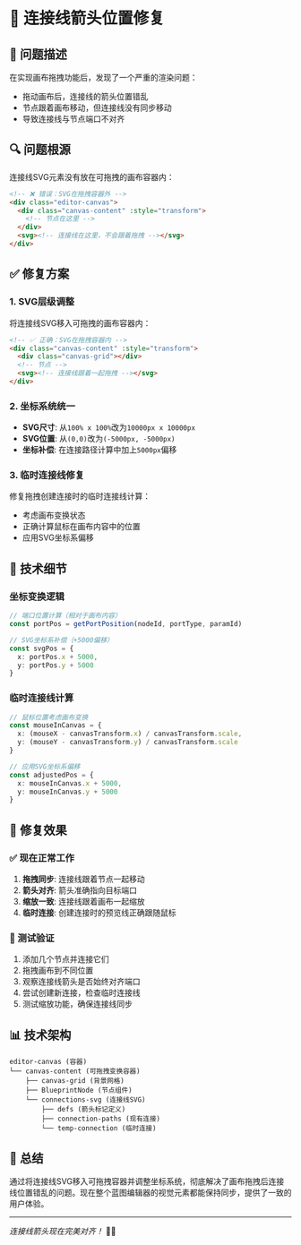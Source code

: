 # 🎯 连接线箭头位置修复

## 🐛 问题描述

在实现画布拖拽功能后，发现了一个严重的渲染问题：
- 拖动画布后，连接线的箭头位置错乱
- 节点跟着画布移动，但连接线没有同步移动
- 导致连接线与节点端口不对齐

## 🔍 问题根源

连接线SVG元素没有放在可拖拽的画布容器内：
```html
<!-- ❌ 错误：SVG在拖拽容器外 -->
<div class="editor-canvas">
  <div class="canvas-content" :style="transform">
    <!-- 节点在这里 -->
  </div>
  <svg><!-- 连接线在这里，不会跟着拖拽 --></svg>
</div>
```

## ✅ 修复方案

### 1. SVG层级调整
将连接线SVG移入可拖拽的画布容器内：
```html
<!-- ✅ 正确：SVG在拖拽容器内 -->
<div class="canvas-content" :style="transform">
  <div class="canvas-grid"></div>
  <!-- 节点 -->
  <svg><!-- 连接线跟着一起拖拽 --></svg>
</div>
```

### 2. 坐标系统统一
- **SVG尺寸**: 从`100% x 100%`改为`10000px x 10000px`
- **SVG位置**: 从`(0,0)`改为`(-5000px, -5000px)`
- **坐标补偿**: 在连接路径计算中加上`5000px`偏移

### 3. 临时连接线修复
修复拖拽创建连接时的临时连接线计算：
- 考虑画布变换状态
- 正确计算鼠标在画布内容中的位置
- 应用SVG坐标系偏移

## 🔧 技术细节

### 坐标变换逻辑
```typescript
// 端口位置计算（相对于画布内容）
const portPos = getPortPosition(nodeId, portType, paramId)

// SVG坐标系补偿（+5000偏移）
const svgPos = { 
  x: portPos.x + 5000, 
  y: portPos.y + 5000 
}
```

### 临时连接线计算
```typescript
// 鼠标位置考虑画布变换
const mouseInCanvas = {
  x: (mouseX - canvasTransform.x) / canvasTransform.scale,
  y: (mouseY - canvasTransform.y) / canvasTransform.scale
}

// 应用SVG坐标系偏移
const adjustedPos = { 
  x: mouseInCanvas.x + 5000, 
  y: mouseInCanvas.y + 5000 
}
```

## 🎯 修复效果

### ✅ 现在正常工作
1. **拖拽同步**: 连接线跟着节点一起移动
2. **箭头对齐**: 箭头准确指向目标端口
3. **缩放一致**: 连接线跟着画布一起缩放
4. **临时连接**: 创建连接时的预览线正确跟随鼠标

### 🧪 测试验证
1. 添加几个节点并连接它们
2. 拖拽画布到不同位置
3. 观察连接线箭头是否始终对齐端口
4. 尝试创建新连接，检查临时连接线
5. 测试缩放功能，确保连接线同步

## 📊 技术架构

```
editor-canvas (容器)
└── canvas-content (可拖拽变换容器)
    ├── canvas-grid (背景网格)
    ├── BlueprintNode (节点组件)
    └── connections-svg (连接线SVG)
        ├── defs (箭头标记定义)
        ├── connection-paths (现有连接)
        └── temp-connection (临时连接)
```

## 🎉 总结

通过将连接线SVG移入可拖拽容器并调整坐标系统，彻底解决了画布拖拽后连接线位置错乱的问题。现在整个蓝图编辑器的视觉元素都能保持同步，提供了一致的用户体验。

---

*连接线箭头现在完美对齐！* 🎯✨ 